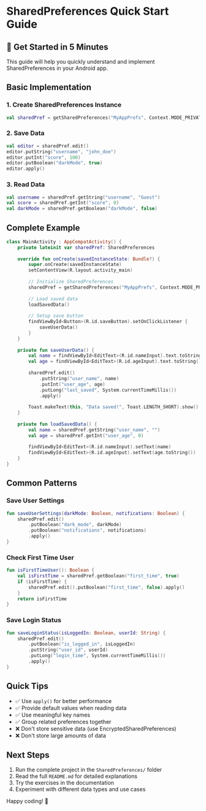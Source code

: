 # SharedPreferences Quick Start Guide

## 🚀 Get Started in 5 Minutes

This guide will help you quickly understand and implement SharedPreferences in your Android app.

## Basic Implementation

### 1. Create SharedPreferences Instance

```kotlin
val sharedPref = getSharedPreferences("MyAppPrefs", Context.MODE_PRIVATE)
```

### 2. Save Data

```kotlin
val editor = sharedPref.edit()
editor.putString("username", "john_doe")
editor.putInt("score", 100)
editor.putBoolean("darkMode", true)
editor.apply()
```

### 3. Read Data

```kotlin
val username = sharedPref.getString("username", "Guest")
val score = sharedPref.getInt("score", 0)
val darkMode = sharedPref.getBoolean("darkMode", false)
```

## Complete Example

```kotlin
class MainActivity : AppCompatActivity() {
    private lateinit var sharedPref: SharedPreferences
    
    override fun onCreate(savedInstanceState: Bundle?) {
        super.onCreate(savedInstanceState)
        setContentView(R.layout.activity_main)
        
        // Initialize SharedPreferences
        sharedPref = getSharedPreferences("MyAppPrefs", Context.MODE_PRIVATE)
        
        // Load saved data
        loadSavedData()
        
        // Setup save button
        findViewById<Button>(R.id.saveButton).setOnClickListener {
            saveUserData()
        }
    }
    
    private fun saveUserData() {
        val name = findViewById<EditText>(R.id.nameInput).text.toString()
        val age = findViewById<EditText>(R.id.ageInput).text.toString().toIntOrNull() ?: 0
        
        sharedPref.edit()
            .putString("user_name", name)
            .putInt("user_age", age)
            .putLong("last_saved", System.currentTimeMillis())
            .apply()
            
        Toast.makeText(this, "Data saved!", Toast.LENGTH_SHORT).show()
    }
    
    private fun loadSavedData() {
        val name = sharedPref.getString("user_name", "")
        val age = sharedPref.getInt("user_age", 0)
        
        findViewById<EditText>(R.id.nameInput).setText(name)
        findViewById<EditText>(R.id.ageInput).setText(age.toString())
    }
}
```

## Common Patterns

### Save User Settings
```kotlin
fun saveUserSettings(darkMode: Boolean, notifications: Boolean) {
    sharedPref.edit()
        .putBoolean("dark_mode", darkMode)
        .putBoolean("notifications", notifications)
        .apply()
}
```

### Check First Time User
```kotlin
fun isFirstTimeUser(): Boolean {
    val isFirstTime = sharedPref.getBoolean("first_time", true)
    if (isFirstTime) {
        sharedPref.edit().putBoolean("first_time", false).apply()
    }
    return isFirstTime
}
```

### Save Login Status
```kotlin
fun saveLoginStatus(isLoggedIn: Boolean, userId: String) {
    sharedPref.edit()
        .putBoolean("is_logged_in", isLoggedIn)
        .putString("user_id", userId)
        .putLong("login_time", System.currentTimeMillis())
        .apply()
}
```

## Quick Tips

- ✅ Use `apply()` for better performance
- ✅ Provide default values when reading data
- ✅ Use meaningful key names
- ✅ Group related preferences together
- ❌ Don't store sensitive data (use EncryptedSharedPreferences)
- ❌ Don't store large amounts of data

## Next Steps

1. Run the complete project in the `SharedPreferences/` folder
2. Read the full `README.md` for detailed explanations
3. Try the exercises in the documentation
4. Experiment with different data types and use cases

Happy coding! 🎉
